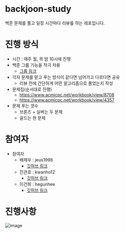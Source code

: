 # backjoon-study
백준 문제를 풀고 일정 시간마다 리뷰를 하는 레포입니다.
# 진행 방식
- 시간 : 매주 월, 목 밤 10시에 진행
- 백준 그룹 기능을 적극 차용    
  - [그룹 링크](https://www.acmicpc.net/group/22733)
- 각자 문제를 맡고 푸는 방식이 같다면 넘어가고 다르다면 공유
  - 리뷰 전에 간단하게 어떤 알고리즘으로 풀었는지 작성
- 문제집(순서대로 진행)
  - https://www.acmicpc.net/workbook/view/8708
  - https://www.acmicpc.net/workbook/view/4357
- 문제 푸는 갯수
  - 브론즈 + 실버는 두 문제
  - 골드는 한 문제

# 참여자
  - 참여자
    - 배제우 : jeus1998
      - [깃허브 링크](https://github.com/jeus1998)
    - 진관호 : kwanho12
      - [깃허브 링크](https://github.com/kwanho12)
    - 이건희 : hegunhee
      - [깃허브 링크](https://github.com/hegunhee)

# 진행사항
![image](https://github.com/user-attachments/assets/1b13f425-218f-49ba-8646-12dae536ebb4)
